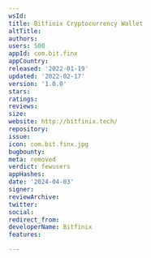 ```yaml
---
wsId: 
title: Bitfinix Cryptocurrency Wallet
altTitle: 
authors: 
users: 500
appId: com.bit.finx
appCountry: 
released: '2022-01-19'
updated: '2022-02-17'
version: '1.0.0'
stars: 
ratings: 
reviews: 
size: 
website: http://bitfinix.tech/
repository: 
issue: 
icon: com.bit.finx.jpg
bugbounty: 
meta: removed
verdict: fewusers
appHashes: 
date: '2024-04-03'
signer: 
reviewArchive: 
twitter: 
social: 
redirect_from: 
developerName: Bitfinix
features: 

---
```


